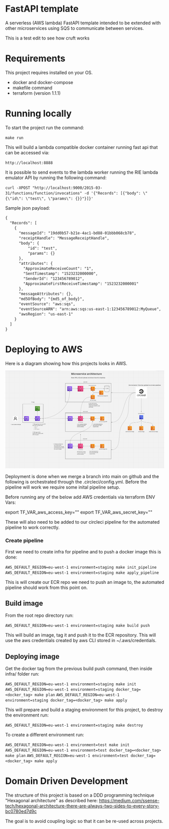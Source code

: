 # FastAPI template

A serverless (AWS lambda) FastAPI template intended to be extended with other microservices using SQS to communicate between services.

This is a test edit to see how cruft works

# Requirements

This project requires installed on your OS.

- docker and docker-compose
- makefile command
- terraform (version 1.1.1)

# Running locally

To start the project run the command:

`make run`

This will build a lambda compatible docker container running fast api that can be accessed via:

`http://localhost:8888`

It is possible to send events to the lambda worker running the RIE lambda emulator API by running the following command:

`curl -XPOST "http://localhost:9000/2015-03-31/functions/function/invocations" -d '{"Records": [{"body": \"{\"id\": \"test\", \"params\": {}}"}]}'`

Sample json payload:

```
{
  "Records": [
    {
      "messageId": "19dd0b57-b21e-4ac1-bd88-01bbb068cb78",
      "receiptHandle": "MessageReceiptHandle",
      "body": {
          "id": "test",
          "params": {}
      },
      "attributes": {
        "ApproximateReceiveCount": "1",
        "SentTimestamp": "1523232000000",
        "SenderId": "123456789012",
        "ApproximateFirstReceiveTimestamp": "1523232000001"
      },
      "messageAttributes": {},
      "md5OfBody": "{md5_of_body}",
      "eventSource": "aws:sqs",
      "eventSourceARN": "arn:aws:sqs:us-east-1:123456789012:MyQueue",
      "awsRegion": "us-east-1"
    }
  ]
}
```

# Deploying to AWS

Here is a diagram showing how this projects looks in AWS.

![](./docs/infra.png)

Deployment is done when we merge a branch into main on github and the following is orchestrated through the .circleci/config.yml. Before the pipeline will work we require some inital pipeline setup.

Before running any of the below add AWS credentials via terraform ENV Vars:

export TF_VAR_aws_access_key=""
export TF_VAR_aws_secret_key=""

These will also need to be added to our circleci pipeline for the automated pipeline to work correctly.

### Create pipeline

First we need to create infra for pipeline and to push a docker image this is done: 

`AWS_DEFAULT_REGION=eu-west-1 environment=staging make init_pipeline`
`AWS_DEFAULT_REGION=eu-west-1 environment=staging make apply_pipeline`

This is will create our ECR repo we need to push an image to, the automated pipeline should work from this point on.

## Build image

From the root repo directory run:

`AWS_DEFAULT_REGION=eu-west-1 environment=staging make build push`

This will build an image, tag it and push it to the ECR repository. This will use the aws credentials created by aws CLI stored in ~/.aws/credentials. 

## Deploying image

Get the docker tag from the previous build push command, then inside infra/ folder run:

`AWS_DEFAULT_REGION=eu-west-1 environment=staging make init`
`AWS_DEFAULT_REGION=eu-west-1 environment=staging docker_tag=<docker_tag> make plan`
`AWS_DEFAULT_REGION=eu-west-1 environment=staging docker_tag=<docker_tag> make apply`

This will prepare and build a staging environment for this project, to destroy the environment run:

`AWS_DEFAULT_REGION=eu-west-1 environment=staging make destroy`

To create a different environment run:

`AWS_DEFAULT_REGION=eu-west-1 environment=test make init`
`AWS_DEFAULT_REGION=eu-west-1 environment=test docker_tag=<docker_tag> make plan`
`AWS_DEFAULT_REGION=eu-west-1 environment=test docker_tag=<docker_tag> make apply`

# Domain Driven Development

The structure of this project is based on a DDD programming technique "Hexagonal architecture" as described here:
https://medium.com/ssense-tech/hexagonal-architecture-there-are-always-two-sides-to-every-story-bc0780ed7d9c

The goal is to avoid coupling logic so that it can be re-used across projects.


